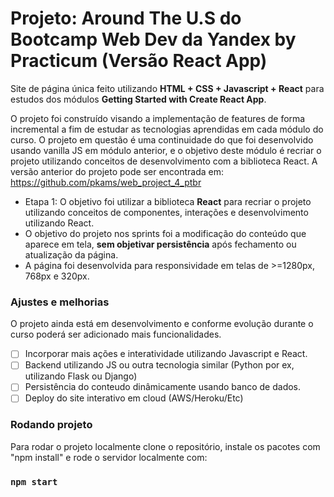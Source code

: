 # Projeto: Around The U.S do Bootcamp Web Dev da Yandex by Practicum (Versão React App)

Site de página única feito utilizando **HTML + CSS + Javascript + React** para estudos dos módulos **Getting Started with Create React App**.

O projeto foi construído visando a implementação de features de forma incremental a fim de estudar as tecnologias aprendidas em cada módulo do curso.
O projeto em questão é uma continuidade do que foi desenvolvido usando vanilla JS em módulo anterior, e o objetivo deste módulo é recriar o projeto utilizando conceitos de desenvolvimento com a biblioteca React. A versão anterior do projeto pode ser encontrada em:
https://github.com/pkams/web_project_4_ptbr

- Etapa 1: O objetivo foi utilizar a biblioteca **React** para recriar o projeto utilizando conceitos de componentes, interações e desenvolvimento utilizando React.
- O objetivo do projeto nos sprints foi a modificação do conteúdo que aparece em tela, **sem objetivar persistência** após fechamento ou atualização da página.
- A página foi desenvolvida para responsividade em telas de >=1280px, 768px e 320px.

### Ajustes e melhorias

O projeto ainda está em desenvolvimento e conforme evolução durante o curso poderá ser adicionado mais funcionalidades.

- [ ] Incorporar mais ações e interatividade utilizando Javascript e React.
- [ ] Backend utilizando JS ou outra tecnologia similar (Python por ex, utilizando Flask ou Django)
- [ ] Persistência do conteudo dinâmicamente usando banco de dados.
- [ ] Deploy do site interativo em cloud (AWS/Heroku/Etc)

### Rodando projeto

Para rodar o projeto localmente clone o repositório, instale os pacotes com "npm install" e rode o servidor localmente com:

### `npm start`
